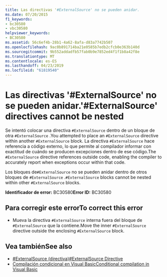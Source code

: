 ```yaml
---
title: Las directivas '#ExternalSource' no se pueden anidar.
ms.date: 07/20/2015
f1_keywords:
- bc30580
- vbc30580
helpviewer_keywords:
- BC30580
ms.assetid: 56c6ef4b-28b1-4a62-8afa-d83a7742b507
ms.openlocfilehash: 9ac0b891714ba21e0585b7edb2cfcb0e363b140d
ms.sourcegitcommit: 9b552addadfb57fab0b9e7852ed4f1f1b8a42f8e
ms.translationtype: MT
ms.contentlocale: es-ES
ms.lasthandoff: 04/23/2019
ms.locfileid: "61819540"
---
```

# <a name="externalsource-directives-cannot-be-nested"></a><span data-ttu-id="3d97d-102">Las directivas '#ExternalSource' no se pueden anidar.</span><span class="sxs-lookup"><span data-stu-id="3d97d-102">'#ExternalSource' directives cannot be nested</span></span>
<span data-ttu-id="3d97d-103">Se intentó colocar una directiva `#ExternalSource` dentro de un bloque de otra `#ExternalSource` .</span><span class="sxs-lookup"><span data-stu-id="3d97d-103">You attempted to place an `#ExternalSource` directive within another `#ExternalSource` block.</span></span> <span data-ttu-id="3d97d-104">La directiva `#ExternalSource` hace referencia a código externo, lo que permite al compilador informar con exactitud de cuándo se producen excepciones dentro de ese código.</span><span class="sxs-lookup"><span data-stu-id="3d97d-104">The `#ExternalSource` directive references outside code, enabling the compiler to accurately report when exceptions occur within that code.</span></span>  
  
 <span data-ttu-id="3d97d-105">Los bloques de`#ExternalSource` no se pueden anidar dentro de otros bloques de `#ExternalSource` .</span><span class="sxs-lookup"><span data-stu-id="3d97d-105">`#ExternalSource` blocks cannot be nested within other `#ExternalSource` blocks.</span></span>  
  
 <span data-ttu-id="3d97d-106">**Identificador de error:** BC30580</span><span class="sxs-lookup"><span data-stu-id="3d97d-106">**Error ID:** BC30580</span></span>  
  
## <a name="to-correct-this-error"></a><span data-ttu-id="3d97d-107">Para corregir este error</span><span class="sxs-lookup"><span data-stu-id="3d97d-107">To correct this error</span></span>  
  
-   <span data-ttu-id="3d97d-108">Mueva la directiva `#ExternalSource` interna fuera del bloque de `#ExternalSource` que la contiene.</span><span class="sxs-lookup"><span data-stu-id="3d97d-108">Move the inner `#ExternalSource` directive outside the enclosing `#ExternalSource` block.</span></span>  
  
## <a name="see-also"></a><span data-ttu-id="3d97d-109">Vea también</span><span class="sxs-lookup"><span data-stu-id="3d97d-109">See also</span></span>

- [<span data-ttu-id="3d97d-110">#ExternalSource (directiva)</span><span class="sxs-lookup"><span data-stu-id="3d97d-110">#ExternalSource Directive</span></span>](../../visual-basic/language-reference/directives/externalsource-directive.md)
- [<span data-ttu-id="3d97d-111">Compilación condicional en Visual Basic</span><span class="sxs-lookup"><span data-stu-id="3d97d-111">Conditional compilation in Visual Basic</span></span>](~/docs/visual-basic/programming-guide/program-structure/conditional-compilation.md)
